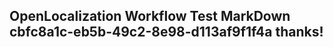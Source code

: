 <properties
ms.topic="hero-topic"
ms.test1="hero-topic"
ms.test2="test"/>

## OpenLocalization Workflow Test MarkDown cbfc8a1c-eb5b-49c2-8e98-d113af9f1f4a thanks!
